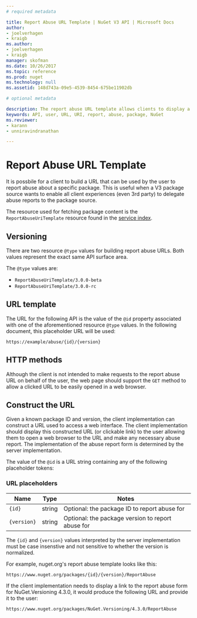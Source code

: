 ```yaml
---
# required metadata 

title: Report Abuse URL Template | NuGet V3 API | Microsoft Docs
author:
- joelverhagen
- kraigb
ms.author:
- joelverhagen
- kraigb
manager: skofman
ms.date: 10/26/2017
ms.topic: reference
ms.prod: nuget
ms.technology: null
ms.assetid: 148d743a-09e5-4539-8454-675be11902db

# optional metadata

description: The report abuse URL template allows clients to display a report abuse link in their UI.
keywords: API, user, URL, URI, report, abuse, package, NuGet
ms.reviewer:
- karann
- unniravindranathan

---
```


# Report Abuse URL Template

It is possbile for a client to build a URL that can be used by the user to report abuse about a specific package. This
is useful when a V3 package source wants to enable all client experiences (even 3rd party) to delegate abuse reports to
the package source.

The resource used for fetching package content is the `ReportAbuseUriTemplate` resource found in the
[service index](service-index.md).

## Versioning

There are two resource `@type` values for building report abuse URLs. Both values represent the exact same API surface
area.

The `@type` values are:

 - `ReportAbuseUriTemplate/3.0.0-beta`
 - `ReportAbuseUriTemplate/3.0.0-rc`

## URL template

The URL for the following API is the value of the `@id` property associated with one of the aforementioned
resource `@type` values. In the following document, this placeholder URL will be used:

```
https://example/abuse/{id}/{version}
```

## HTTP methods

Although the client is not intended to make requests to the report abuse URL on behalf of the user, the web page
should support the `GET` method to allow a clicked URL to be easily opened in a web browser.

## Construct the URL

Given a known package ID and version, the client implementation can construct a URL used to access a web interface. The
client implementation should display this constructed URL (or clickable link) to the user allowing them to open a web
browser to the URL and make any necessary abuse report. The implementation of the abuse report form is determined by
the server implementation.

The value of the `@id` is a URL string containing any of the following placeholder tokens:

### URL placeholders

Name        | Type    | Notes
----------- | ------- | -----
`{id}`      | string  | Optional: the package ID to report abuse for
`{version}` | string  | Optional: the package version to report abuse for

The `{id}` and `{version}` values interpreted by the server implementation must be case insenstive and not sensitive to
whether the version is normalized.

For example, nuget.org's report abuse template looks like this:

```
https://www.nuget.org/packages/{id}/{version}/ReportAbuse
```

If the client implementation needs to display a link to the report abuse form for NuGet.Versioning 4.3.0, it would
produce the following URL and provide it to the user:

```
https://www.nuget.org/packages/NuGet.Versioning/4.3.0/ReportAbuse
```